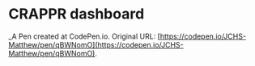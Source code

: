 # CRAPPR dashboard
 _A Pen created at CodePen.io. Original URL: [https://codepen.io/JCHS-Matthew/pen/qBWNomO](https://codepen.io/JCHS-Matthew/pen/qBWNomO).

 